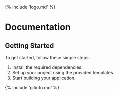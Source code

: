 {% include 'logo.md' %}

# Documentation

## Getting Started

To get started, follow these simple steps:

1. Install the required dependencies.
2. Set up your project using the provided templates.
3. Start building your application.


{% include 'gitinfo.md' %}

